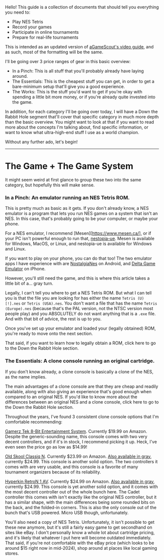 Hello! This guide is a collection of documents that should tell you everything you need to:

- Play NES Tetris
- Record your games
- Participate in online tournaments
- Prepare for real-life tournaments

This is intended as an updated version of [aGameScout's video guide](https://www.youtube.com/watch?v=kH5C7UDI8TI), and as such, most of the formatting will be the same.

I'll be going over 3 price ranges of gear in this basic overview:
- In a Pinch: This is all stuff that you'll probably already have laying around.
- The Essentials: This is the cheapest stuff you can get, in order to get a bare-minimum setup that'll give you a good experience.
- The Works: This is the stuff you'd want to get if you're okay with spending a little bit more money, or if you're already quite invested into the game.

In addition, for each category I'll be going over today, I will have a Down the Rabbit Hole segment that'll cover that specific category in much more depth than the basic overview. You might want to look at that if you want to read more about the concepts I'm talking about, find specific information, or want to know what ultra-high-end stuff I use as a world champion.

Without any further ado, let's begin!

---
# The Game + The Game System

It might seem weird at first glance to group these two into the same category, but hopefully this will make sense.

### In a Pinch: An emulator running an NES Tetris ROM.

This is pretty much as basic as it gets. If you don't already know, a NES emulator is a program that lets you run NES games on a system that isn't an NES. In this case, that's probably going to be your computer, or maybe your phone.

For a NES emulator, I recommend [Mesen][https://www.mesen.ca/], or if your PC isn't powerful enough to run that, [nestopia-ue](http://0ldsk00l.ca/nestopia/). Mesen is available for Windows, MacOS, or Linux, and nestopia-ue is available for Windows and Linux.

If you want to play on your phone, you can do that too! The two emulator apps I have experience with are [NostalgiaNes](https://play.google.com/store/apps/details?id=com.nostalgiaemulators.neslite&hl=en_US) on Android, and [Delta Game Emulator](https://apps.apple.com/us/app/delta-game-emulator/id1048524688) on iPhone.

However, you'll still need the game, and this is where this article takes a little bit of a... gray turn.

Legally, I can't tell you where to get a NES Tetris ROM. But what I can tell you is that the file you are looking for has either the name `Tetris (U) [!].nes` or `Tetris (USA).nes`. You don't want a file that has the name `Tetris (Europe).nes` (because that's the PAL version, not the NTSC version most people play) and you ABSOLUTELY do not want anything that is a `.exe` file. And with that bit of advice, the rest is up to you.

Once you've set up your emulator and loaded your (legally obtained) ROM, you're ready to move onto the next section.

That said, if you want to learn how to legally obtain a ROM, click here to go to the Down the Rabbit Hole section.

### The Essentials: A clone console running an original cartridge.

If you don't know already, a clone console is basically a clone of the NES, as the name implies. 

The main advantages of a clone console are that they are cheap and readily available, along with also giving an experience that's good enough when compared to an original NES. If you'd like to know more about the differences between an original NES and a clone console, click here to go to the Down the Rabbit Hole section.

Throughout the years, I've found 3 consistent clone console options that I'm comfortable recommending:

[Gamerz Tek 8-Bit Entertainment System](https://www.amazon.com/8-Bit-Entertainment-System-Nintendo/dp/B0161N7J2G). Currently $19.99 on Amazon. 
Despite the generic-sounding name, this console comes with two very decent controllers, and if it's in stock, I recommend picking it up. Heck, I've even seen the price go as low as $14.99!

[Old Skool Classiq N](https://www.amazon.com/Skool-CLASSIQ-Console-Compatible-NES-Nintendo/dp/B07KDVMFBY). Currently $23.99 on Amazon. [Also available in gray](https://www.amazon.com/Skool-CLASSIQ-Console-Compatible-NES-Nintendo/dp/B07KDTLY7B), currently $24.99.
This console is another solid option. The two controllers it comes with are very usable, and this console is a favorite of many tournament organizers because of its reliability.

[Hyperkin RetroN 1 AV](https://www.amazon.com/Hyperkin-RetroN-Console-nintendo-entertainment-system/dp/B08ZD8QZGQ). Currently $24.99 on Amazon. [Also available in gray](https://www.amazon.com/Hyperkin-RetroN-Console-nintendo-entertainment-system/dp/B08ZCYK9SH), currently $24.99.
This console is yet another solid option, and it comes with the most decent controller out of the whole bunch here. 
The Cadet controller this comes with isn't exactly like the original NES controller, but it has a similar shape, with the main differences being some rounded bits on the back, and the folded-in corners. 
This is also the only console out of the bunch that's USB powered. Micro USB though, unfortunately.

You'll also need a copy of NES Tetris. Unfortunately, it isn't possible to get these new anymore, but it's still a fairly easy game to get secondhand on sites like eBay. 
I don't personally know a whole lot about cartridge pricing, and it's likely that whatever I put here will become outdated immediately. That said, if you're not comfortable with the eBay price (which looks to be around $15 right now in mid-2024), shop around at places like local gaming stores. 
